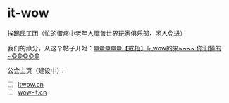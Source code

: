 # it-wow
挨踢民工团（忙的蛋疼中老年人魔兽世界玩家俱乐部，闲人免进）

我们的缘分，从这个帖子开始：[©©©©©【戒指】玩wow的来~~~~ 你们懂的~©©©©©](https://bbs.csdn.net/topics/360044485?spm=1001.2014.3001.6376)

公会主页（建设中）：
- [ ] [itwow.cn](itwow.cn)
- [ ] [wow-it.cn](wow-it.cn)
